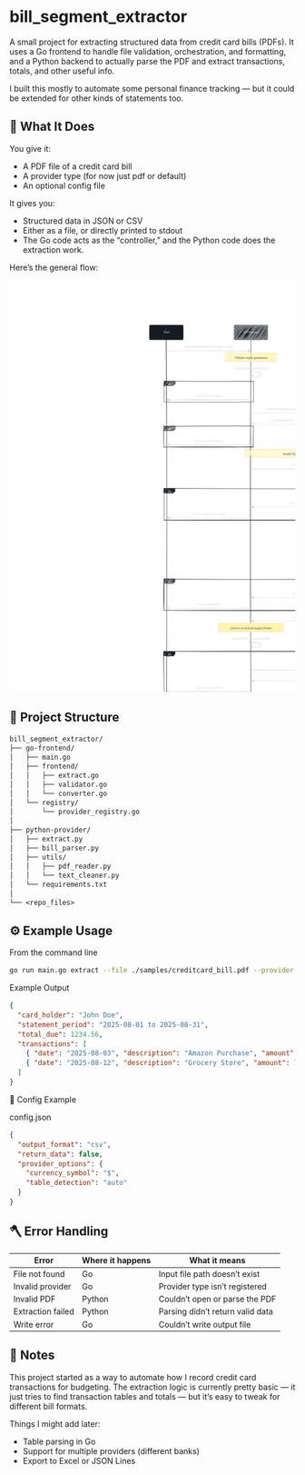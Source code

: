 # bill_segment_extractor

A small project for extracting structured data from credit card bills (PDFs).
It uses a Go frontend to handle file validation, orchestration, and formatting, and a Python backend to actually parse the PDF and extract transactions, totals, and other useful info.

I built this mostly to automate some personal finance tracking — but it could be extended for other kinds of statements too.

## 🧩 What It Does

You give it:

- A PDF file of a credit card bill
- A provider type (for now just pdf or default)
- An optional config file

It gives you:

- Structured data in JSON or CSV
- Either as a file, or directly printed to stdout
- The Go code acts as the “controller,” and the Python code does the extraction work.

Here’s the general flow:

![alt text](https://github.com/adamzki99/bill_segment_extractor/blob/main/RepoResources/sequenceDiagram.svg)

## 🧱 Project Structure
```
bill_segment_extractor/
├── go-frontend/
│   ├── main.go
│   ├── frontend/
│   │   ├── extract.go
│   │   ├── validator.go
│   │   └── converter.go
│   └── registry/
│       └── provider_registry.go
│
├── python-provider/
│   ├── extract.py
│   ├── bill_parser.py
│   ├── utils/
│   │   ├── pdf_reader.py
│   │   └── text_cleaner.py
│   └── requirements.txt
│
└── <repo_files>
```

## ⚙️ Example Usage
From the command line
```bash
go run main.go extract --file ./samples/creditcard_bill.pdf --provider pdf --config config.json --output ./output/bill.csv
```

Example Output
```json
{
  "card_holder": "John Doe",
  "statement_period": "2025-08-01 to 2025-08-31",
  "total_due": 1234.56,
  "transactions": [
    { "date": "2025-08-03", "description": "Amazon Purchase", "amount": 42.50 },
    { "date": "2025-08-12", "description": "Grocery Store", "amount": 78.90 }
  ]
}
```

🧾 Config Example

config.json
```json
{
  "output_format": "csv",
  "return_data": false,
  "provider_options": {
    "currency_symbol": "$",
    "table_detection": "auto"
  }
}
```

## 🪓 Error Handling

|Error |Where it happens |What it means |
|------|-----------------|--------------|
|File not found| Go| Input file path doesn’t exist |
|Invalid provider| Go| Provider type isn’t registered |
|Invalid PDF| Python| Couldn’t open or parse the PDF |
|Extraction failed| Python| Parsing didn’t return valid data |
|Write error| Go| Couldn’t write output file |

## 🧪 Notes

This project started as a way to automate how I record credit card transactions for budgeting.
The extraction logic is currently pretty basic — it just tries to find transaction tables and totals — but it’s easy to tweak for different bill formats.

Things I might add later:

- Table parsing in Go
- Support for multiple providers (different banks)
- Export to Excel or JSON Lines

